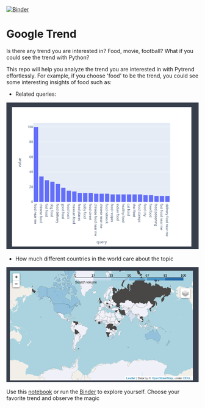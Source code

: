[![Binder](https://mybinder.org/badge_logo.svg)](https://gesis.mybinder.org/binder/v2/gh/khuyentran1401/google_trend/42e056b1df76046e6dee0cb24894c458a43ffe9a?filepath=content%2Ftrends.ipynb)

# Google Trend
Is there any trend you are interested in? Food, movie, football? What if you could see the trend with Python? 

This repo will help you analyze the trend you are interested in with Pytrend effortlessly. For example, if you choose 'food' to be the trend, you could see some interesting insights of food such as:
- Related queries:

![Related Queries](/images/trend.png)

- How much different countries in the world care about the topic

![Geo](/images/map.png)

Use this [notebook](/content/trends.ipynb) or run the [Binder](https://gesis.mybinder.org/binder/v2/gh/khuyentran1401/google_trend/42e056b1df76046e6dee0cb24894c458a43ffe9a?filepath=content%2Ftrends.ipynb) to explore yourself. Choose your favorite trend and observe the magic
